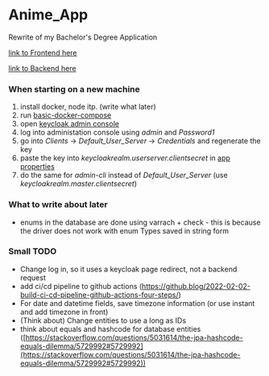 # Anime_App
Rewrite of my Bachelor's Degree Application

[link to Frontend here](https://github.com/TheSausages/Anime_Web_Application-Fronend "FrontEnd")

[link to Backend here](https://github.com/TheSausages/Anime_Web_Application-Backend "Backend")

### When starting on a new machine
1) install docker, node itp. (write what later)
2) run [basic-docker-compose](docker/compose/basic-docker-compose.yml)
3) open [keycloak admin console](http://127.0.0.1:8180/auth/)
4) log into administation console using *admin* and *Password1*
5) go into *Clients* -> *Default_User_Server* -> *Credentials* and regenerate the key
6) paste the key into *keycloakrealm.userserver.clientsecret* in [app properties](Anime_App/src/main/resources/application.properties)
7) do the same for *admin-cli* instead of *Default_User_Server* (use *keycloakrealm.master.clientsecret*)

### What to write about later
- enums in the database are done using varrach + check - this is because the driver does not work with enum Types saved in string form

### Small TODO
- Change log in, so it uses a keycloak page redirect, not a backend request
- add ci/cd pipeline to github actions (https://github.blog/2022-02-02-build-ci-cd-pipeline-github-actions-four-steps/)
- For date and datetime fields, save timezone information (or use instant and add timezone in front)
- (Think about) Change entities to use a long as IDs
- think about equals and hashcode for database entities ([https://stackoverflow.com/questions/5031614/the-jpa-hashcode-equals-dilemma/5729992#5729992](https://stackoverflow.com/questions/5031614/the-jpa-hashcode-equals-dilemma/5729992#5729992))

